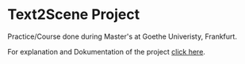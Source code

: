# Text2Scene Project
Practice/Course done during Master's at Goethe Univeristy, Frankfurt.

For explanation and Dokumentation of the project [click here](https://github.com/AlexBarsen/Text2Scene/blob/final/suncg_shapenet_tool/Dokumentation_Text2Scene_AlexDayanaJan.pdf).
